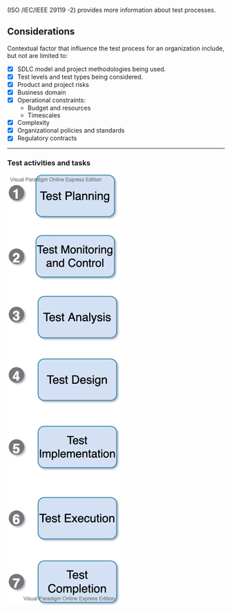 (ISO /IEC/IEEE 29119 -2) provides more information about test processes.

## **Considerations**

Contextual factor that influence the test process for an organization include, but not are limited to:

- [x] SDLC model and project methodologies being used.
- [x] Test levels and test types  being considered.
- [x] Product and project risks
- [x] Business domain
- [x] Operational constraints:
    - Budget and resources
    - Timescales
- [x] Complexity
- [x] Organizational policies and standards 
- [x] Regulatory contracts 
___
### **Test activities and tasks**

![**Test activities and tasks**](../../images/istqb/fundamentals/test_activities.png)
